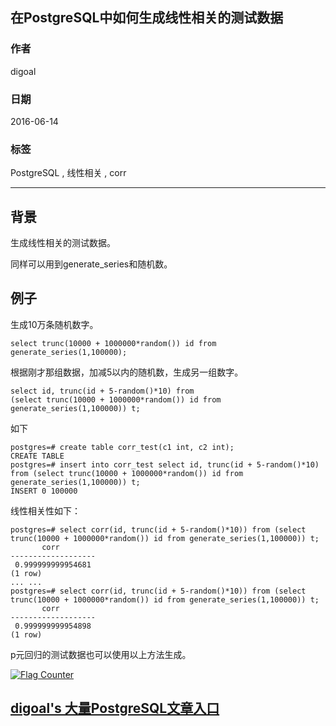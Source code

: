 ## 在PostgreSQL中如何生成线性相关的测试数据  
                   
### 作者                    
digoal                   
                     
### 日期                     
2016-06-14                 
                              
### 标签              
PostgreSQL , 线性相关 , corr         
              
----              
               
## 背景            
生成线性相关的测试数据。  
  
同样可以用到generate_series和随机数。  
  
## 例子  
  
生成10万条随机数字。  
  
```  
select trunc(10000 + 1000000*random()) id from generate_series(1,100000);    
```  
  
根据刚才那组数据，加减5以内的随机数，生成另一组数字。  
  
```  
select id, trunc(id + 5-random()*10) from   
(select trunc(10000 + 1000000*random()) id from generate_series(1,100000)) t;  
```  
  
如下  
  
```  
postgres=# create table corr_test(c1 int, c2 int);  
CREATE TABLE  
postgres=# insert into corr_test select id, trunc(id + 5-random()*10) from (select trunc(10000 + 1000000*random()) id from generate_series(1,100000)) t;  
INSERT 0 100000  
```  
  
线性相关性如下：  
  
```  
postgres=# select corr(id, trunc(id + 5-random()*10)) from (select trunc(10000 + 1000000*random()) id from generate_series(1,100000)) t;  
       corr          
-------------------  
 0.999999999954681  
(1 row)  
... ...  
postgres=# select corr(id, trunc(id + 5-random()*10)) from (select trunc(10000 + 1000000*random()) id from generate_series(1,100000)) t;  
       corr          
-------------------  
 0.999999999954898  
(1 row)  
```  
  
p元回归的测试数据也可以使用以上方法生成。  
    
  
<a rel="nofollow" href="http://info.flagcounter.com/h9V1"  ><img src="http://s03.flagcounter.com/count/h9V1/bg_FFFFFF/txt_000000/border_CCCCCC/columns_2/maxflags_12/viewers_0/labels_0/pageviews_0/flags_0/"  alt="Flag Counter"  border="0"  ></a>  
  
  
  
  
  
  
## [digoal's 大量PostgreSQL文章入口](https://github.com/digoal/blog/blob/master/README.md "22709685feb7cab07d30f30387f0a9ae")
  
